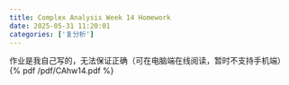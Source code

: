```yaml
---
title: Complex Analysis Week 14 Homework
date: 2025-05-31 11:20:01
categories: ['复分析']
---
```

作业是我自己写的，无法保证正确（可在电脑端在线阅读，暂时不支持手机端）
{% pdf /pdf/CAhw14.pdf %}